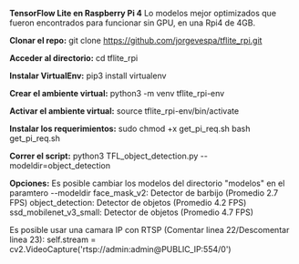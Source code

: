 **TensorFlow Lite en Raspberry Pi 4** 
Lo modelos mejor optimizados que fueron encontrados para funcionar sin GPU, en una Rpi4 de 4GB.

**Clonar el repo:** 
git clone https://github.com/jorgevespa/tflite_rpi.git

**Acceder al directorio:** 
cd tflite_rpi

**Instalar VirtualEnv:**
pip3 install virtualenv

**Crear el ambiente virtual:**
python3 -m venv tflite_rpi-env

**Activar el ambiente virtual:**
source tflite_rpi-env/bin/activate

**Instalar los requerimientos:**
sudo chmod +x get_pi_req.sh
bash get_pi_req.sh

**Correr el script:**
python3 TFL_object_detection.py --modeldir=object_detection

**Opciones:**
Es posible cambiar los modelos del directorio "modelos" en el paramtero --modeldir
face_mask_v2: Detector de barbijo (Promedio 2.7 FPS)
object_detection: Detector de objetos (Promedio 4.2 FPS)
ssd_mobilenet_v3_small: Detector de objetos (Promedio 4.7 FPS)

Es posible usar una camara IP con RTSP (Comentar linea 22/Descomentar linea 23):
self.stream = cv2.VideoCapture('rtsp://admin:admin@PUBLIC_IP:554/0')
